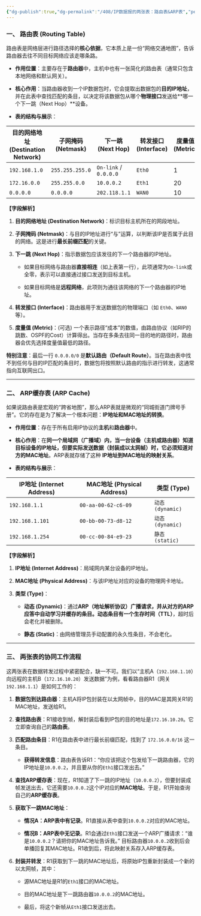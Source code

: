 ```yaml
---
{"dg-publish":true,"dg-permalink":"/408/IP数据报的两张表：路由表&ARP表","permalink":"/408/IP数据报的两张表：路由表&ARP表/"}
---
```



### 一、 路由表 (Routing Table)

路由表是网络层进行路径选择的**核心依据**，它本质上是一份“网络交通地图”，告诉路由器去往不同目标网络应该走哪条路。

- **作用位置**：主要存在于**路由器**中，主机中也有一张简化的路由表（通常只包含本地网络和默认网关）。
    
- **核心作用**：当路由器收到一个IP数据包时，它会提取出数据包的**目的IP地址**，并在此表中查找匹配的条目，以决定将该数据包从哪个**物理接口**发送给**哪一个下一跳（Next Hop）**设备。
    
- **表的结构与展示**：
    

|目的网络地址 (Destination Network)|子网掩码 (Netmask)|下一跳 (Next Hop)|转发接口 (Interface)|度量值 (Metric)|
|---|---|---|---|---|
|`192.168.1.0`|`255.255.255.0`|`On-link` / `0.0.0.0`|`Eth0`|1|
|`172.16.0.0`|`255.255.0.0`|`10.0.0.2`|`Eth1`|20|
|`0.0.0.0`|`0.0.0.0`|`202.118.1.1`|`WAN0`|10|

**【字段解析】**

1. **目的网络地址 (Destination Network)**：标识目标主机所在的网段地址。
    
2. **子网掩码 (Netmask)**：与目的IP地址进行“与”运算，以判断该IP是否属于此目的网络。这是进行**最长前缀匹配**的关键。
    
3. **下一跳 (Next Hop)**：指示数据包应该发往的下一个路由器的IP地址。
    
    - 如果目标网络与路由器**直接相连**（如上表第一行），此项通常为`On-link`或全零，表示可以直接通过接口发送到目标主机。
        
    - 如果目标网络是**远程网络**，此项则为通往该网络的下一个路由器的IP地址。
        
4. **转发接口 (Interface)**：路由器用于发送数据包的物理端口（如 `Eth0`、`WAN0` 等）。
    
5. **度量值 (Metric)**：(可选) 一个表示路径“成本”的数值，由路由协议（如RIP的跳数、OSPF的Cost）计算得出。当存在多条去往同一目的地的路径时，路由器会优先选择度量值最低的路径。
    

**特别注意**：最后一行 `0.0.0.0/0` 是**默认路由（Default Route）**。当在路由表中找不到任何与目的IP匹配的条目时，数据包将按照默认路由的指示进行转发，这通常指向互联网出口。

---

### 二、 ARP缓存表 (ARP Cache)

如果说路由表是宏观的“跨省地图”，那么ARP表就是微观的“同城街道门牌号手册”。它的存在是为了解决一个根本问题：**IP地址和MAC地址的转换**。

- **作用位置**：存在于所有启用IP协议的**主机**和**路由器**中。
    
- **核心作用**：在**同一个局域网（广播域）**内，当一台设备（主机或路由器）知道目标设备的IP地址，但要实际发送数据（封装成以太网帧）时，它必须知道对方的**MAC地址**。ARP表就存储了这种 **IP地址到MAC地址的映射关系**。
    
- **表的结构与展示**：
    

|IP地址 (Internet Address)|MAC地址 (Physical Address)|类型 (Type)|
|---|---|---|
|`192.168.1.1`|`00-aa-00-62-c6-09`|`动态 (dynamic)`|
|`192.168.1.101`|`00-bb-00-73-d8-12`|`动态 (dynamic)`|
|`192.168.1.254`|`00-cc-00-84-e9-23`|`静态 (static)`|

**【字段解析】**

1. **IP地址 (Internet Address)**：局域网内某台设备的IP地址。
    
2. **MAC地址 (Physical Address)**：与该IP地址对应的设备的物理网卡地址。
    
3. **类型 (Type)**：
    
    - **动态 (Dynamic)**：通过**ARP（地址解析协议）**广播请求，并从对方的ARP应答中自动学习并缓存的条目。动态条目有一个**生存时间（TTL）**，超时后会老化并被删除。
        
    - **静态 (Static)**：由网络管理员手动配置的永久性条目，不会老化。
        

---

### 三、 两张表的协同工作流程

这两张表在数据转发过程中紧密配合，缺一不可。我们以“主机A（`192.168.1.10`）向远程的主机B（`172.16.10.20`）发送数据”为例，看看路由器R1（网关`192.168.1.1`）是如何工作的：

1. **数据包到达路由器**：主机A将IP包封装在以太网帧中，目的MAC是其网关R1的MAC地址，发送给R1。
    
2. **查找路由表**：R1接收到帧，解封装后看到IP包的目的地址是`172.16.10.20`。它立即查询自己的**路由表**。
    
3. **匹配路由条目**：R1在路由表中进行最长前缀匹配，找到了 `172.16.0.0/16` 这一条目。
    
    - **获得转发信息**：路由表告诉R1：“你应该把这个包发给下一跳路由器，它的IP地址是`10.0.0.2`，并且要从你的`Eth1`接口发出去。”
        
4. **查找ARP缓存表**：现在，R1知道了下一跳的IP地址（`10.0.0.2`），但要封装成帧发送出去，它还需要`10.0.0.2`这个IP对应的**MAC地址**。于是，R1开始查询自己的**ARP缓存表**。
    
5. **获取下一跳MAC地址**：
    
    - **情况A：ARP表中有记录**。R1直接从表中查到`10.0.0.2`对应的MAC地址。
        
    - **情况B：ARP表中无记录**。R1会通过`Eth1`接口发送一个ARP广播请求：“谁是`10.0.0.2`？请把你的MAC地址告诉我。” 目标路由器`10.0.0.2`收到后会单播回复其MAC地址。R1收到后，将此映射关系存入ARP缓存表。
        
6. **封装并转发**：R1获取到下一跳的MAC地址后，将原始IP包重新封装成一个新的以太网帧，其中：
    
    - 源MAC地址是R1的`Eth1`接口的MAC地址。
        
    - 目的MAC地址是下一跳路由器`10.0.0.2`的MAC地址。
        
    - 最后，将这个新帧从`Eth1`接口发送出去。
        